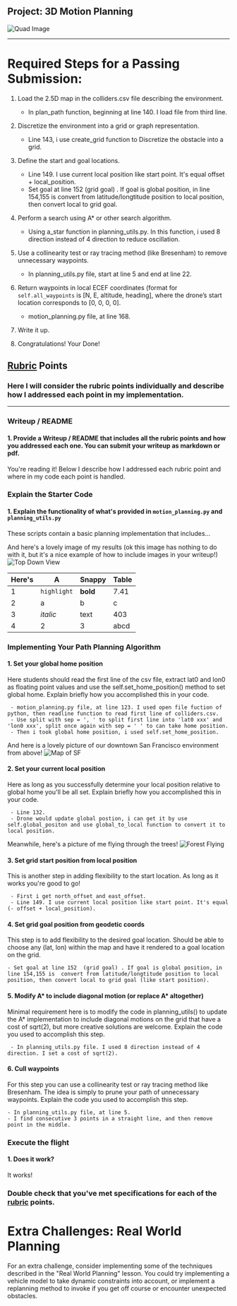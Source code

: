## Project: 3D Motion Planning
![Quad Image](./misc/enroute.png)

---


# Required Steps for a Passing Submission:
1. Load the 2.5D map in the colliders.csv file describing the environment.
   
   - In plan_path function, beginning at line 140. I load file from third line.

2. Discretize the environment into a grid or graph representation.

   - Line 143, i use create_grid function to Discretize the obstacle into a grid.

3. Define the start and goal locations.

   - Line 149. I use current local position like start point. It's equal offset + local_position.
   - Set goal at line 152  (grid goal) . If goal is global position, in line 154,155 is  convert from latitude/longtitude position to local position, then convert local to grid goal.

4. Perform a search using A* or other search algorithm.

   - Using a_star function in planning_utils.py. In this function, i used 8 direction instead of 4 direction to reduce oscillation.

5. Use a collinearity test or ray tracing method (like Bresenham) to remove unnecessary waypoints.

   - In planning_utils.py file, start at line 5 and end at line 22.

6. Return waypoints in local ECEF coordinates (format for `self.all_waypoints` is [N, E, altitude, heading], where the drone’s start location corresponds to [0, 0, 0, 0].

   - motion_planning.py file, at line 168.

7. Write it up.
8. Congratulations!  Your Done!

## [Rubric](https://review.udacity.com/#!/rubrics/1534/view) Points
### Here I will consider the rubric points individually and describe how I addressed each point in my implementation.  

---
### Writeup / README

#### 1. Provide a Writeup / README that includes all the rubric points and how you addressed each one.  You can submit your writeup as markdown or pdf.  

You're reading it! Below I describe how I addressed each rubric point and where in my code each point is handled.

### Explain the Starter Code

#### 1. Explain the functionality of what's provided in `motion_planning.py` and `planning_utils.py`
These scripts contain a basic planning implementation that includes...

And here's a lovely image of my results (ok this image has nothing to do with it, but it's a nice example of how to include images in your writeup!)
![Top Down View](./misc/high_up.png)

Here's | A | Snappy | Table
--- | --- | --- | ---
1 | `highlight` | **bold** | 7.41
2 | a | b | c
3 | *italic* | text | 403
4 | 2 | 3 | abcd

### Implementing Your Path Planning Algorithm

#### 1. Set your global home position
Here students should read the first line of the csv file, extract lat0 and lon0 as floating point values and use the self.set_home_position() method to set global home. Explain briefly how you accomplished this in your code.

     - motion_planning.py file, at line 123. I used open file fuction of python, then readline function to read first line of colliders.csv.
     - Use split with sep = ', ' to split first line into 'lat0 xxx' and 'lon0 xxx', split once again with sep = ' ' to can take home position.
     - Then i took global home position, i used self.set_home_position.
And here is a lovely picture of our downtown San Francisco environment from above!
![Map of SF](./misc/map.png)

#### 2. Set your current local position
Here as long as you successfully determine your local position relative to global home you'll be all set. Explain briefly how you accomplished this in your code.

     - Line 132.
     - Drone would update global postion, i can get it by use self.global_positon and use global_to_local function to convert it to local position.

Meanwhile, here's a picture of me flying through the trees!
![Forest Flying](./misc/in_the_trees.png)

#### 3. Set grid start position from local position
This is another step in adding flexibility to the start location. As long as it works you're good to go!

     - First i get north_offset and east_offset.
     - Line 149. I use current local position like start point. It's equal (- offset + local_position).

#### 4. Set grid goal position from geodetic coords
This step is to add flexibility to the desired goal location. Should be able to choose any (lat, lon) within the map and have it rendered to a goal location on the grid.

    - Set goal at line 152  (grid goal) . If goal is global position, in line 154,155 is  convert from latitude/longtitude position to local position, then convert local to grid goal (like start position).

#### 5. Modify A* to include diagonal motion (or replace A* altogether)
Minimal requirement here is to modify the code in planning_utils() to update the A* implementation to include diagonal motions on the grid that have a cost of sqrt(2), but more creative solutions are welcome. Explain the code you used to accomplish this step.

     - In planning_utils.py file. I used 8 direction instead of 4 direction. I set a cost of sqrt(2).

#### 6. Cull waypoints 
For this step you can use a collinearity test or ray tracing method like Bresenham. The idea is simply to prune your path of unnecessary waypoints. Explain the code you used to accomplish this step.

    - In planning_utils.py file, at line 5.
    - I find consecutive 3 points in a straight line, and then remove point in the middle.

### Execute the flight
#### 1. Does it work?
It works!

### Double check that you've met specifications for each of the [rubric](https://review.udacity.com/#!/rubrics/1534/view) points.
  
# Extra Challenges: Real World Planning

For an extra challenge, consider implementing some of the techniques described in the "Real World Planning" lesson. You could try implementing a vehicle model to take dynamic constraints into account, or implement a replanning method to invoke if you get off course or encounter unexpected obstacles.


